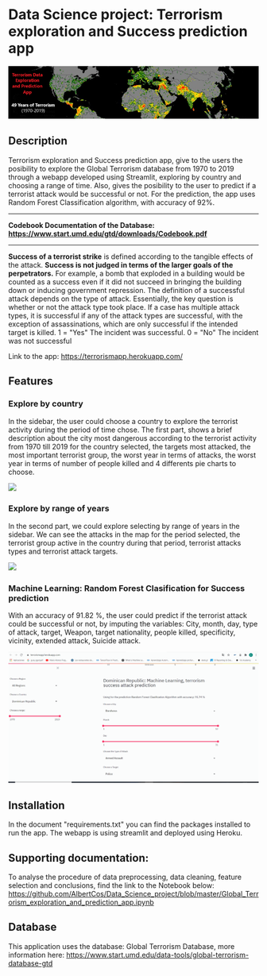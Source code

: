 # Data Science project: Terrorism exploration and Success prediction app

![](https://github.com/AlbertCos/Data_Science_project/blob/master/dataset-cover.png)

## Description
Terrorism exploration and Success prediction app, give to the users the posibility to explore the Global Terrorism database from 1970 to 2019 through a webapp developed using Streamlit, exploring by country and choosing a range of time. Also, gives the posibility to the user to predict if a terrorist attack would be successful or not. For the prediction, the app uses Random Forest Classification algorithm, with accuracy of 92%.

--------------------------------------------------------------------------------------------------------------------------------------------------------------------------------

**Codebook Documentation of the Database: https://www.start.umd.edu/gtd/downloads/Codebook.pdf**

--------------------------------------------------------------------------------------------------------------------------------------------------------------------------------


**Success of a terrorist strike** is defined according to the tangible effects of the attack. **Success is not judged in terms of the larger goals of the perpetrators.** For example, a bomb that exploded in a building would be counted as a success even if it did not succeed in bringing the building down or inducing government repression.
The definition of a successful attack depends on the type of attack. Essentially, the key question is whether or not the attack type took place. If a case has multiple attack types, it is successful if any of the attack types are successful, with the exception of assassinations, which are only successful if the intended target is killed.
    1 = "Yes" The incident was successful.
    0 = "No" The incident was not successful
   
   
Link to the app: https://terrorismapp.herokuapp.com/


## Features

### **Explore by country**
In the sidebar, the user could choose a country to explore the terrorist activity during the period of time chose.  The first part, shows a brief description about the city most dangerous according to the terrorist activity from 1970 till 2019 for the country selected, the targets most attacked, the most important terrorist group, the worst year in terms of attacks, the worst year in terms of number of people killed and 4 differents pie charts to choose.

![](https://github.com/AlbertCos/Data_Science_project/blob/master/moviegif4.gif)


### **Explore by range of years**
In the second part, we could explore selecting by range of years in the sidebar. We can see the attacks in the map for the period selected, the terrorist group active in the country during that period, terrorist attacks types and terrorist attack targets.

![](https://github.com/AlbertCos/Data_Science_project/blob/master/project2gif.gif)


### **Machine Learning: Random Forest Clasification for Success prediction**

With an accuracy of 91.82 %, the user could predict if the terrorist attack could be successful or not, by imputing the variables: City, month, day, type of attack, target, Weapon, target nationality, people killed, specificity, vicinity, extended attack, Suicide attack.

![](https://github.com/AlbertCos/Data_Science_project/blob/master/project3gif.gif)


## Installation
In the document "requirements.txt" you can find the packages installed to run the app.
The webapp is using streamlit and deployed using Heroku.

## Supporting documentation:
To analyse the procedure of data preprocessing, data cleaning, feature selection and conclusions, find the link to the Notebook below:
https://github.com/AlbertCos/Data_Science_project/blob/master/Global_Terrorism_exploration_and_prediction_app.ipynb


## Database
This application uses the database: Global Terrorism Database, more information here: https://www.start.umd.edu/data-tools/global-terrorism-database-gtd

